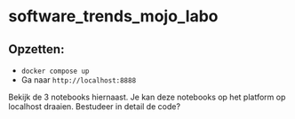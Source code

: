 # software_trends_mojo_labo

## Opzetten:
- `docker compose up`
- Ga naar `http://localhost:8888`

Bekijk de 3 notebooks hiernaast. Je kan deze notebooks op het platform op localhost draaien. Bestudeer in detail de code?